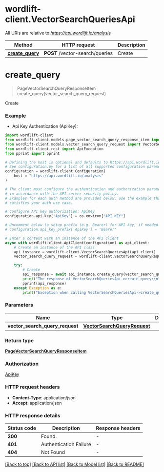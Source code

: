 # wordlift-client.VectorSearchQueriesApi

All URIs are relative to *https://api.wordlift.io/analysis*

Method | HTTP request | Description
------------- | ------------- | -------------
[**create_query**](VectorSearchQueriesApi.md#create_query) | **POST** /vector-search/queries | Create


# **create_query**
> PageVectorSearchQueryResponseItem create_query(vector_search_query_request)

Create

### Example

* Api Key Authentication (ApiKey):

```python
import wordlift-client
from wordlift-client.models.page_vector_search_query_response_item import PageVectorSearchQueryResponseItem
from wordlift-client.models.vector_search_query_request import VectorSearchQueryRequest
from wordlift-client.rest import ApiException
from pprint import pprint

# Defining the host is optional and defaults to https://api.wordlift.io/analysis
# See configuration.py for a list of all supported configuration parameters.
configuration = wordlift-client.Configuration(
    host = "https://api.wordlift.io/analysis"
)

# The client must configure the authentication and authorization parameters
# in accordance with the API server security policy.
# Examples for each auth method are provided below, use the example that
# satisfies your auth use case.

# Configure API key authorization: ApiKey
configuration.api_key['ApiKey'] = os.environ["API_KEY"]

# Uncomment below to setup prefix (e.g. Bearer) for API key, if needed
# configuration.api_key_prefix['ApiKey'] = 'Bearer'

# Enter a context with an instance of the API client
async with wordlift-client.ApiClient(configuration) as api_client:
    # Create an instance of the API class
    api_instance = wordlift-client.VectorSearchQueriesApi(api_client)
    vector_search_query_request = wordlift-client.VectorSearchQueryRequest() # VectorSearchQueryRequest | 

    try:
        # Create
        api_response = await api_instance.create_query(vector_search_query_request)
        print("The response of VectorSearchQueriesApi->create_query:\n")
        pprint(api_response)
    except Exception as e:
        print("Exception when calling VectorSearchQueriesApi->create_query: %s\n" % e)
```



### Parameters


Name | Type | Description  | Notes
------------- | ------------- | ------------- | -------------
 **vector_search_query_request** | [**VectorSearchQueryRequest**](VectorSearchQueryRequest.md)|  | 

### Return type

[**PageVectorSearchQueryResponseItem**](PageVectorSearchQueryResponseItem.md)

### Authorization

[ApiKey](../README.md#ApiKey)

### HTTP request headers

 - **Content-Type**: application/json
 - **Accept**: application/json

### HTTP response details

| Status code | Description | Response headers |
|-------------|-------------|------------------|
**200** | Found. |  -  |
**401** | Authentication Failure |  -  |
**404** | Not Found |  -  |

[[Back to top]](#) [[Back to API list]](../README.md#documentation-for-api-endpoints) [[Back to Model list]](../README.md#documentation-for-models) [[Back to README]](../README.md)


